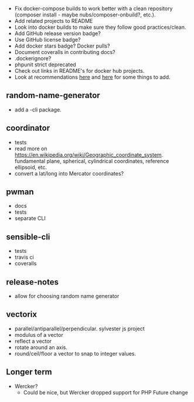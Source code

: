 * Fix docker-compose builds to work better with a clean repository (composer install - maybe nubs/composer-onbuild?, etc.).
* Add related projects to README
* Look into docker builds to make sure they follow good practices/clean.
* Add GitHub release version badge?
* Use GitHub license badge?
* Add docker stars badge?  Docker pulls?
* Document coveralls in contributing docs?
* .dockerignore?
* phpunit strict deprecated
* Check out links in README's for docker hub projects.
* Look at recommendations [here](https://github.com/blog/2124-kindly-closing-pull-requests) and [here](https://github.com/blog/2128-creating-a-new-contributor-on-ramp) for some things to add.

## random-name-generator
* add a -cli package.

## coordinator
* tests
* read more on https://en.wikipedia.org/wiki/Geographic_coordinate_system.  fundamental plane, spherical, cylindrical coordinates, reference ellipsoid, etc.
* convert a lat/long into Mercator coordinates?

## pwman
* docs
* tests
* separate CLI

## sensible-cli
* tests
* travis ci
* coveralls

## release-notes
* allow for choosing random name generator 

## vectorix
* parallel/antiparallel/perpendicular.  sylvester js project
* modulus of a vector
* reflect a vector
* rotate around an axis.
* round/ceil/floor a vector to snap to integer values.

## Longer term
* Wercker?
  * Could be nice, but Wercker dropped support for PHP  Future change
